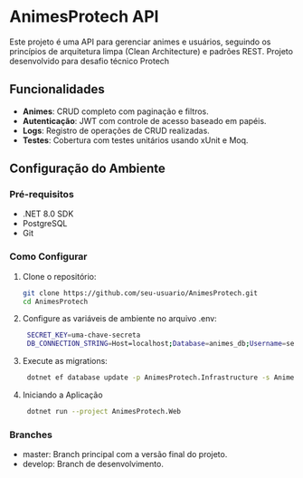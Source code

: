 # AnimesProtech API

Este projeto é uma API para gerenciar animes e usuários, seguindo os princípios de arquitetura limpa (Clean Architecture) e padrões REST.
Projeto desenvolvido para desafio técnico Protech

## Funcionalidades

- **Animes**: CRUD completo com paginação e filtros.
- **Autenticação**: JWT com controle de acesso baseado em papéis.
- **Logs**: Registro de operações de CRUD realizadas.
- **Testes**: Cobertura com testes unitários usando xUnit e Moq.

## Configuração do Ambiente

### Pré-requisitos

- .NET 8.0 SDK
- PostgreSQL
- Git

### Como Configurar

1. Clone o repositório:
   ```bash
   git clone https://github.com/seu-usuario/AnimesProtech.git
   cd AnimesProtech
    ```

2. Configure as variáveis de ambiente no arquivo .env:
   ```bash
    SECRET_KEY=uma-chave-secreta
    DB_CONNECTION_STRING=Host=localhost;Database=animes_db;Username=seu_usuario;Password=sua_senha;
    ```

3. Execute as migrations:
   ```bash
    dotnet ef database update -p AnimesProtech.Infrastructure -s AnimesProtech.Web
    ```

4. Iniciando a Aplicação
   ```bash
    dotnet run --project AnimesProtech.Web
    ```

### Branches
* master: Branch principal com a versão final do projeto.
* develop: Branch de desenvolvimento.


